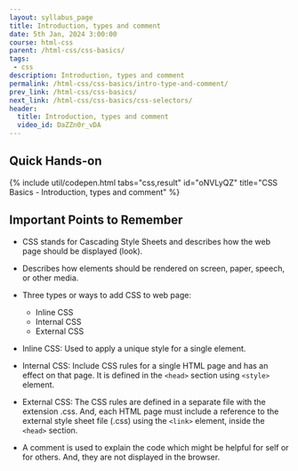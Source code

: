 ```yaml
---
layout: syllabus_page
title: Introduction, types and comment
date: 5th Jan, 2024 3:00:00
course: html-css
parent: /html-css/css-basics/
tags:
 - css
description: Introduction, types and comment
permalink: /html-css/css-basics/intro-type-and-comment/
prev_link: /html-css/css-basics/
next_link: /html-css/css-basics/css-selectors/
header:
  title: Introduction, types and comment
  video_id: DaZZn0r_vDA
---
```


## Quick Hands-on

{% include util/codepen.html tabs="css,result" id="oNVLyQZ" title="CSS Basics - Introduction, types and comment"  %}

## Important Points to Remember

- CSS stands for Cascading Style Sheets and describes how the web page should be displayed (look).

- Describes how elements should be rendered on screen, paper, speech, or other media.

- Three types or ways to add CSS to web page:
  - Inline CSS
  - Internal CSS
  - External CSS

- Inline CSS: Used to apply a unique style for a single element.

- Internal CSS: Include CSS rules for a single HTML page and has an effect on that page. It is defined in the `<head>` section using `<style>` element.

- External CSS: The CSS rules are defined in a separate file with the extension .css. And, each HTML page must include a reference to the external style sheet file (.css) using the `<link>` element, inside the `<head>` section.

- A comment is used to explain the code which might be helpful for self or for others. And, they are not displayed in the browser.

